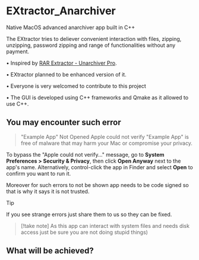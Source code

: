 # EXtractor_Anarchiver
 Native MacOS advanced anarchiver app built in C++

 The EXtractor tries to deliever convenient interaction with files, zipping, unzipping, password zipping and range of functionalities without any payment.
 
 • Inspired by [RAR Extractor - Unarchiver Pro](https://apps.apple.com/th/app/rar-extractor-unarchiver-pro/id647505820?mt=12).
 
 • EXtractor planned to be enhanced version of it.

 • Everyone is very welcomed to contribute to this project

 • The GUI is developed using C++ frameworks and Qmake as it allowed to use C++.

 ## You may encounter such error
 
 > "Example App" Not Opened Apple could not verify "Example App" is free of malware that may harm your Mac or compromise your privacy.

To bypass the "Apple could not verify..." message, go to **System Preferences > Security & Privacy**, then click **Open Anyway** next to the app's name. Alternatively, control-click the app in Finder and select **Open** to confirm you want to run it.

Moreover for such errors to not be shown app needs to be code signed so that is why it says it is not trusted.

> [!TIP]
> If you see strange errors just share them to us so they can be fixed.


> [!take note]
> As this app can interact with system files and needs disk access just be sure you are not doing stupid things)

 ## What will be achieved?

 
